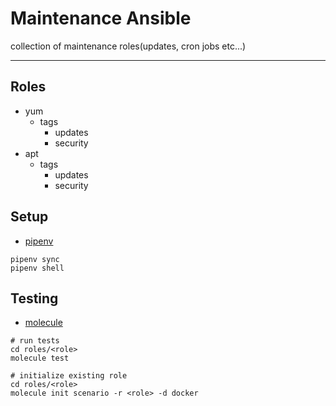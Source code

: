 # Maintenance Ansible
collection of maintenance roles(updates, cron jobs etc...)
***

## Roles
- yum
  - tags
    - updates
    - security
- apt
  - tags
    - updates
    - security


## Setup
- [pipenv](https://github.com/pypa/pipenv)

```
pipenv sync
pipenv shell
```

## Testing
- [molecule](https://github.com/ansible/molecule)

```
# run tests
cd roles/<role>
molecule test

# initialize existing role
cd roles/<role>
molecule init scenario -r <role> -d docker
```
